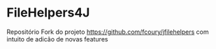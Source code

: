 # FileHelpers4J
Repositório Fork do projeto https://github.com/fcoury/jfilehelpers com intuito de adicão de novas features